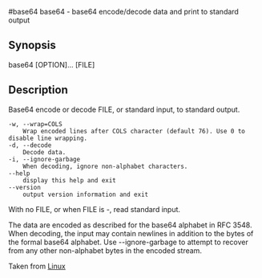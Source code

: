 #base64
base64 - base64 encode/decode data and print to standard output
## Synopsis
base64 [OPTION]... [FILE]
## Description

Base64 encode or decode FILE, or standard input, to standard output.

```
-w, --wrap=COLS
    Wrap encoded lines after COLS character (default 76). Use 0 to disable line wrapping. 
-d, --decode
    Decode data. 
-i, --ignore-garbage
    When decoding, ignore non-alphabet characters. 
--help
    display this help and exit 
--version
    output version information and exit
```
With no FILE, or when FILE is -, read standard input.

The data are encoded as described for the base64 alphabet in RFC 3548. When decoding, the input may contain newlines in addition to the bytes of the formal base64 alphabet. Use --ignore-garbage to attempt to recover from any other non-alphabet bytes in the encoded stream. 

Taken from [Linux](https://linux.die.net/man/1/base64)